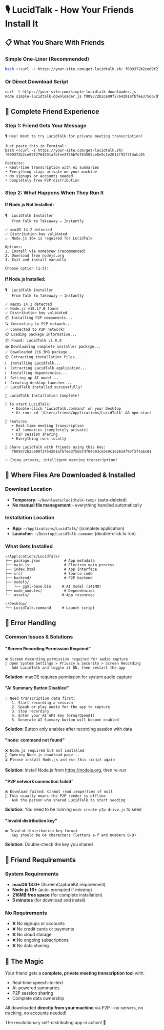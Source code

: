 # 🎙️ LucidTalk - How Your Friends Install It

## 📋 **What You Share With Friends**

### **Simple One-Liner (Recommended)**
```bash
bash <(curl -s https://your-site.com/get-lucidtalk.sh) f009372b2ce09f2764201afbfee3756b7df04503ce5e9c1e2614f93f2f4abc01
```

### **Or Direct Download Script**
```bash
curl -O https://your-site.com/simple-lucidtalk-downloader.js
node simple-lucidtalk-downloader.js f009372b2ce09f2764201afbfee3756b7df04503ce5e9c1e2614f93f2f4abc01
```

## 🚀 **Complete Friend Experience**

### **Step 1: Friend Gets Your Message**
```
🎙️ Hey! Want to try LucidTalk for private meeting transcription?

Just paste this in Terminal:
bash <(curl -s https://your-site.com/get-lucidtalk.sh) f009372b2ce09f2764201afbfee3756b7df04503ce5e9c1e2614f93f2f4abc01

Features:
• Real-time transcription with AI summaries
• Everything stays private on your machine
• No signups or accounts needed
• Completely free P2P distribution
```

### **Step 2: What Happens When They Run It**

#### **If Node.js Not Installed:**
```
🎙️  LucidTalk Installer
   From Talk to Takeaway — Instantly

✅ macOS 14.2 detected
✅ Distribution key validated
⚠️  Node.js 16+ is required for LucidTalk

Options:
1. Install via Homebrew (recommended)
2. Download from nodejs.org
3. Exit and install manually

Choose option (1-3): 
```

#### **If Node.js Installed:**
```
🎙️  LucidTalk Installer
   From Talk to Takeaway — Instantly

✅ macOS 14.2 detected
✅ Node.js v18.17.0 found
✅ Distribution key validated
📦 Installing P2P components...
🔍 Connecting to P2P network...
✅ Connected to P2P network!
📋 Loading package information...
📦 Found: LucidTalk v1.0.0
📥 Downloading complete installer package...
✅ Downloaded 216.3MB package
📦 Extracting installation files...
ℹ️  Installing LucidTalk...
ℹ️  Extracting LucidTalk application...
ℹ️  Installing dependencies...
ℹ️  Setting up AI model...
ℹ️  Creating desktop launcher...
✅ LucidTalk installed successfully!

🎉 LucidTalk Installation Complete!

🚀 To start LucidTalk:
   • Double-click 'LucidTalk.command' on your Desktop
   • Or run: cd '/Users/friend/Applications/LucidTalk' && npm start

📱 Features:
   • Real-time meeting transcription
   • AI summaries (completely private)
   • P2P session sharing
   • Everything runs locally

💬 Share LucidTalk with friends using this key:
   f009372b2ce09f2764201afbfee3756b7df04503ce5e9c1e2614f93f2f4abc01

✅ Enjoy private, intelligent meeting transcription!
```

## 📁 **Where Files Are Downloaded & Installed**

### **Download Location**
- **Temporary**: `~/Downloads/lucidtalk-temp/` (auto-deleted)
- **No manual file management** - everything handled automatically

### **Installation Location**
- **App**: `~/Applications/LucidTalk/` (complete application)
- **Launcher**: `~/Desktop/LucidTalk.command` (double-click to run)

### **What Gets Installed**
```
~/Applications/LucidTalk/
├── package.json           # App metadata
├── main.js                # Electron main process
├── index.html             # App interface
├── src/                   # Source code
├── backend/               # P2P backend
├── models/
│   └── ggml-base.bin     # AI model (141MB)
├── node_modules/          # Dependencies
└── assets/               # App resources

~/Desktop/
└── LucidTalk.command     # Launch script
```

## 🔧 **Error Handling**

### **Common Issues & Solutions**

#### **"Screen Recording Permission Required"**
```
❌ Screen Recording permission required for audio capture
🔧 Open System Settings > Privacy & Security > Screen Recording
   Add LucidTalk and toggle it ON, then restart the app
```
**Solution**: macOS requires permission for system audio capture

#### **"AI Summary Button Disabled"**
```
💡 Need transcription data first:
   1. Start recording a session
   2. Speak or play audio for the app to capture
   3. Stop recording
   4. Enter your AI API key (Groq/OpenAI)
   5. Generate AI Summary button will become enabled
```
**Solution**: Button only enables after recording session with data

#### **"node: command not found"**
```
❌ Node.js required but not installed
🔗 Opening Node.js download page...
⏳ Please install Node.js and run this script again
```
**Solution**: Install Node.js from https://nodejs.org, then re-run

#### **"P2P network connection failed"**
```
❌ Download failed: Cannot read properties of null
🔧 This usually means the P2P seeder is offline
   Ask the person who shared LucidTalk to start seeding
```
**Solution**: You need to be running `node create-p2p-drive.js` to seed

#### **"Invalid distribution key"**
```
❌ Invalid distribution key format
   Key should be 64 characters (letters a-f and numbers 0-9)
```
**Solution**: Double-check the key you shared

## 🎯 **Friend Requirements**

### **System Requirements**
- **macOS 13.0+** (ScreenCaptureKit requirement)
- **Node.js 16+** (auto-prompted if missing)
- **216MB free space** (for complete installation)
- **5 minutes** (for download and install)

### **No Requirements**
- ❌ No signups or accounts
- ❌ No credit cards or payments  
- ❌ No cloud storage
- ❌ No ongoing subscriptions
- ❌ No data sharing

## 🌟 **The Magic**

Your friend gets a **complete, private meeting transcription tool** with:
- Real-time speech-to-text
- AI-powered summaries
- P2P session sharing
- Complete data ownership

All downloaded **directly from your machine** via P2P - no servers, no tracking, no accounts needed!

The revolutionary self-distributing app in action! 🚀
